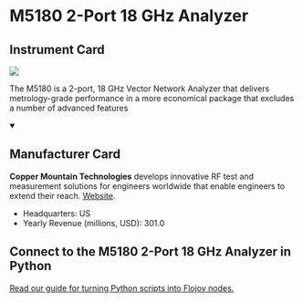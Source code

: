 
# M5180 2-Port 18 GHz Analyzer

## Instrument Card

<img src="https://v5.airtableusercontent.com/v1/19/19/1691539200000/InDZyhcQxnlu9X9_i7Lurg/Mk2CI7uRrRflsxCh2lgma43ez7g7R5KEffwRl0uIcQKT74e7ORUxP6T0bugz_fTLHl_cB96ME3jmcBfdkKyBRx17YuQIFQb3Y1cvIUKndg4/hrurrxTFGrosC-Phh-gHZYjK_AySs4IUjfkZ2qgoSWg"/>
<p>The M5180 is a 2-port, 18 GHz Vector Network Analyzer that delivers metrology-grade performance in a more economical package that excludes a number of advanced features</p>

<details open>
<summary><h2>Manufacturer Card</h2></summary>

**Copper Mountain Technologies** develops innovative RF test and measurement solutions for engineers worldwide that enable engineers to extend their reach. <a href="https://coppermountaintech.com/">Website</a>.

<ul>
  <li>Headquarters: US</li>
  <li>Yearly Revenue (millions, USD): 301.0</li>
</ul>
</details>

## Connect to the M5180 2-Port 18 GHz Analyzer in Python

[Read our guide for turning Python scripts into Flojoy nodes.](https://docs.flojoy.ai/custom-nodes/creating-custom-node/)


